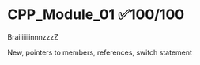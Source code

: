 # CPP_Module_01 ✅100/100
BraiiiiiiinnnzzzZ

New, pointers to members, references, switch statement 	
